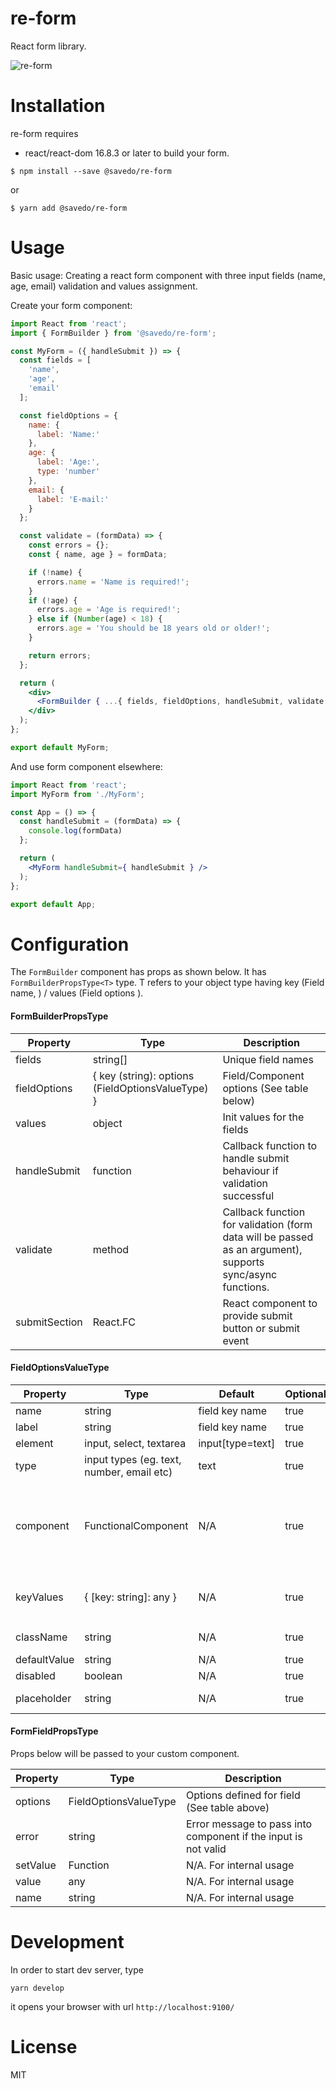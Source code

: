 re-form
=======

React form library.

![re-form](http://g.recordit.co/rA3YW8gMsf.gif)

Installation
=======

re-form requires

* react/react-dom 16.8.3 or later to build your form.

`$ npm install --save @savedo/re-form`

or

`$ yarn add @savedo/re-form`

Usage
=====

Basic usage: Creating a react form component with three input fields (name, age, email) validation and values assignment.

Create your form component:

```jsx
import React from 'react';
import { FormBuilder } from '@savedo/re-form';

const MyForm = ({ handleSubmit }) => {
  const fields = [
    'name',
    'age',
    'email'
  ];

  const fieldOptions = {
    name: {
      label: 'Name:'
    },
    age: {
      label: 'Age:',
      type: 'number'
    },
    email: {
      label: 'E-mail:'
    }
  };

  const validate = (formData) => {
    const errors = {};
    const { name, age } = formData;

    if (!name) {
      errors.name = 'Name is required!';
    }
    if (!age) {
      errors.age = 'Age is required!';
    } else if (Number(age) < 18) {
      errors.age = 'You should be 18 years old or older!';
    }

    return errors;
  };

  return (
    <div>
      <FormBuilder { ...{ fields, fieldOptions, handleSubmit, validate } } />
    </div>
  );
};

export default MyForm;

```

And use form component elsewhere:

```jsx
import React from 'react';
import MyForm from './MyForm';

const App = () => {
  const handleSubmit = (formData) => {
    console.log(formData)
  };

  return (
    <MyForm handleSubmit={ handleSubmit } />
  );
};

export default App;
```

Configuration
=============

The `FormBuilder` component has props as shown below. It has `FormBuilderPropsType<T>` type. T refers to your object type having key (Field name, <string>) / values (Field options <FieldOptionsValueType>).

#### FormBuilderPropsType

Property | Type | Description
--- | --- | ---
fields | string[] | Unique field names
fieldOptions | { key (string): options (FieldOptionsValueType) } | Field/Component options (See table below)
values | object | Init values for the fields
handleSubmit | function | Callback function to handle submit behaviour if validation successful
validate | method | Callback function for validation (form data will be passed as an argument), supports sync/async functions.
submitSection | React.FC | React component to provide submit button or submit event

#### FieldOptionsValueType

Property | Type | Default | Optional | Description
--- | --- | --- | --- | ---
name | string | field key name | true | name of the field
label | string | field key name | true | label for the form field
element | input, select, textarea | input[type=text] | true | HTML tag for the form field
type | input types (eg. text, number, email etc) | text | true | type attribute for HTMLInputElement
component | FunctionalComponent | N/A | true | Pass your FunctionalComponent with props (FormFieldPropsType). `element` and `type` becomes redundant when `component` is used.
keyValues |  { [key: string]: any } | N/A | true | Only viable when element is `select`. This object provides the list of `<option value="key">value</option>`
className | string | N/A | true | CSS class(es) for the element
defaultValue | string | N/A | true | Default value for a field.
disabled | boolean | N/A | true | Disabled prop for inputs.
placeholder | string | N/A | true | Placeholder text for the input.

#### FormFieldPropsType

Props below will be passed to your custom component.

Property | Type | Description
--- | --- | ---
options | FieldOptionsValueType | Options defined for field (See table above)
error | string | Error message to pass into component if the input is not valid
setValue | Function | N/A. For internal usage
value | any | N/A. For internal usage
name | string | N/A. For internal usage

Development
=============

In order to start dev server, type

```
yarn develop
```

it opens your browser with url `http://localhost:9100/`

License
=============

MIT

